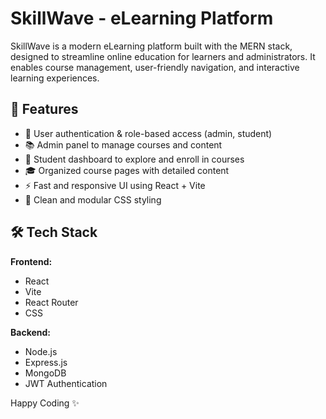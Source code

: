 # SkillWave - eLearning Platform

SkillWave is a modern eLearning platform built with the MERN stack, designed to streamline online education for learners and administrators. It enables course management, user-friendly navigation, and interactive learning experiences.

## 🌟 Features

- 🔐 User authentication & role-based access (admin, student)
- 📚 Admin panel to manage courses and content
- 🧭 Student dashboard to explore and enroll in courses
- 🎓 Organized course pages with detailed content
- ⚡ Fast and responsive UI using React + Vite
- 🎨 Clean and modular CSS styling

## 🛠️ Tech Stack

**Frontend:**
- React
- Vite
- React Router
- CSS

**Backend:**
- Node.js
- Express.js
- MongoDB
- JWT Authentication

Happy Coding ✨
